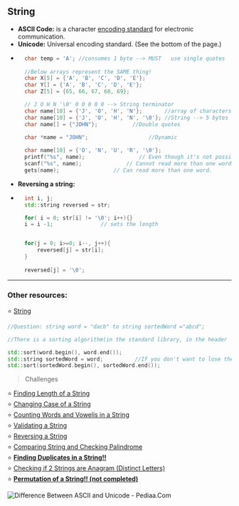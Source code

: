 





## String

* **ASCII Code:** is a character [encoding standard](https://upload.wikimedia.org/wikipedia/commons/thumb/1/1b/ASCII-Table-wide.svg/875px-ASCII-Table-wide.svg.png) for electronic communication.  
* **Unicode:** Universal encoding standard. (See the bottom of the page.)
* ```cpp
	char temp = 'A'; //consumes 1 byte --> MUST   use single quotes
	
	//Below arrays represent the SAME thing!
	char X[5] = {'A', 'B', 'C', 'D', 'E'}; 
	char Y[] = {'A', 'B', 'C', 'D', 'E'};
	char Z[5] = {65, 66, 67, 68, 69};

	// J O H N '\0' 0 0 0 0 0 --> String terminator 
	char name[10] = {'J', 'O', 'H', 'N'};       //array of characters
	char name[10] = {'J', 'O', 'H', 'N', '\0'}; //String --> 5 bytes
	char name[] = {"JOHN"};		      //Double quotes
	
	char *name = "JOHN";			       //Dynamic

	char name[10] = {'O', 'N', 'U', 'R', '\0'};
	printf("%s", name); 				// Even though it's not possible in arrays
	scanf("%s", name); 				// Cannot read more than one word
	gets(name);					// Can read more than one word.
	 ```
* **Reversing a string:**
* ```cpp
	int i, j;
    std::string reversed = str;

    for( i = 0; str[i] != '\0'; i++){}
    i = i -1;				// sets the length


    for(j = 0; i>=0; i--, j++){
        reversed[j] = str[i];
    }
    
    reversed[j] = '\0';
	 ```
---
### Other resources:
:star: [String](https://www.w3schools.com/cpp/cpp_strings.asp)<br>
 ```cpp
//Question: string word = "dacb" to string sortedWord ="abcd";

//There is a sorting algorithm(in the standard library, in the header `<algorithm>`. It sorts inplace, so if you do the following, your original word will become sorted.

std::sort(word.begin(), word.end());
std::string sortedWord = word;			//If you don't want to lose the original, make a copy first.
std::sort(sortedWord.begin(), sortedWord.end());

  ```


> Challenges

:star: [Finding Length of a String]()<br>
:star: [Changing Case of a String]()<br>
:star: [Counting Words and Vowelis in a String]()<br>
:star: [Validating a String]()<br>
:star: [Reversing a String]()<br>
:star: [Comparing String and Checking Palindrome]()<br>
:star: [**Finding Duplicates in a String!!**]()<br>
:star: [Checking if 2 Strings are Anagram (Distinct Letters)]()<br>
:star: [**Permutation of a String!! (not completed)**]()<br>


![Difference Between ASCII and Unicode - Pediaa.Com](https://pediaa.com/wp-content/uploads/2018/07/Difference-Between-ASCII-and-Unicode-Comparison-Summary.jpg)

